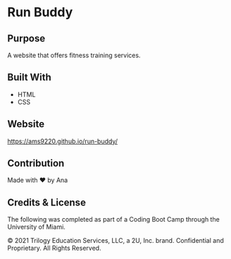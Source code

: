 # Run Buddy

## Purpose
A website that offers fitness training services.

## Built With
* HTML
* CSS

## Website
https://ams9220.github.io/run-buddy/

## Contribution
Made with ❤️ by Ana


## Credits & License

The following was completed as part of a Coding Boot Camp through the University of Miami.

© 2021 Trilogy Education Services, LLC, a 2U, Inc. brand. Confidential and Proprietary. All Rights Reserved.
